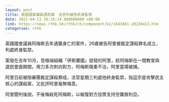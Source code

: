 ```yaml
---
layout: post
title: 英國國會議員遇刺案　法官判被告終身監禁
date: 2022-04-13 20:10:24.000000000 +08:00
link: https://news.rthk.hk/rthk/ch/component/k2/1643861-20220413.htm
categories: rthk
---
```


英國國會議員阿梅斯去年遇襲身亡的案件，26歲被告阿里被裁定謀殺罪名成立，判處終身監禁。

案發在去年10月，受極端組織「伊斯蘭國」啟發的阿里，趁阿梅斯在一間教堂與選民會面期間，用刀多次刺向對方，阿梅斯傷重不治，阿里當場被捕。

阿里日前被陪審團裁定謀殺罪成，法官星期三判處他終身監禁，指這宗是攻擊民主核心的謀殺案，又批評阿里毫無悔意。

阿里聞判後說，不後悔殺死阿梅斯，以報復對方投票支持空襲敘利亞。
